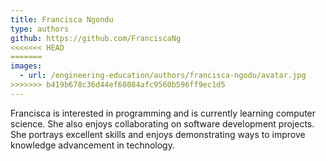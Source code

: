 ```yaml
---
title: Francisca Ngondu
type: authors
github: https://github.com/FranciscaNg
<<<<<<< HEAD
=======
images:
  - url: /engineering-education/authors/francisca-ngodu/avatar.jpg 
>>>>>>> b419b678c36d44ef68084afc9560b596ff9ec1d5
---
```

Francisca is interested in programming and is currently learning computer science. She also enjoys collaborating on software development projects. She portrays excellent skills and enjoys demonstrating ways to improve knowledge advancement in technology.
